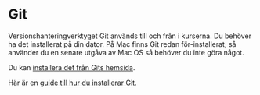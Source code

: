 ---
...
Git
==================================

Versionshanteringverktyget Git används till och från i kurserna. Du behöver ha det installerat på din dator. På Mac finns Git redan för-installerat, så använder du en senare utgåva av Mac OS så behöver du inte göra något.

Du kan [installera det från Gits hemsida](http://git-scm.com/download).

Här är en [guide till hur du installerar Git](kunskap/installera-versionshanteringssystemet-git).
